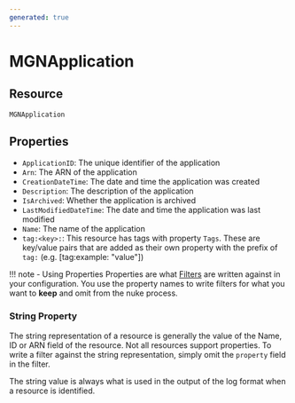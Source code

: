 ```yaml
---
generated: true
---
```


# MGNApplication


## Resource

```text
MGNApplication
```

## Properties


- `ApplicationID`: The unique identifier of the application
- `Arn`: The ARN of the application
- `CreationDateTime`: The date and time the application was created
- `Description`: The description of the application
- `IsArchived`: Whether the application is archived
- `LastModifiedDateTime`: The date and time the application was last modified
- `Name`: The name of the application
- `tag:<key>:`: This resource has tags with property `Tags`. These are key/value pairs that are
	added as their own property with the prefix of `tag:` (e.g. [tag:example: "value"]) 

!!! note - Using Properties
    Properties are what [Filters](../config-filtering.md) are written against in your configuration. You use the property
    names to write filters for what you want to **keep** and omit from the nuke process.

### String Property

The string representation of a resource is generally the value of the Name, ID or ARN field of the resource. Not all
resources support properties. To write a filter against the string representation, simply omit the `property` field in
the filter.

The string value is always what is used in the output of the log format when a resource is identified.

